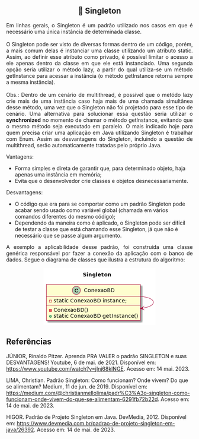 <h2 align="center">📂 Singleton</h2>

<p align="justify">Em linhas gerais, o Singleton é um padrão utilizado nos casos em que é necessário uma única instância de determinada classe.<br>
<br>
O Singleton pode ser visto de diversas formas dentro de um código, porém, a mais comum delas é instanciar uma classe utilizando um atributo static. Assim, ao definir esse atributo como privado, é possível limitar o acesso a ele apenas dentro da classe em que ele está instanciado. Uma segunda opção seria utilizar o método lazy, a partir do qual utiliza-se um método getInstance para acessar a instância (o método getInstance retorna sempre a mesma instância).<br>
<br>
Obs.: Dentro de um cenário de multithread, é possível que o metódo lazy crie mais de uma instância caso haja mais de uma chamada simultânea desse método, uma vez que o Singleton não foi projetado para esse tipo de cenário. Uma alternativa para solucionar essa questão seria utilizar o <b>synchronized</b> no momento de chamar o método getInstance, evitando que o mesmo método seja executado em paralelo. O mais indicado hoje para quem precisa criar uma aplicação em Java utilizando Singleton é trabalhar com Enum. Assim as desvantagens do Singleton, incluindo a questão de multithread, serão automaticamente tratadas pelo próprio Java.<br>
</p>

Vantagens:
- Forma simples e direta de garantir que, para determinado objeto, haja apenas uma instância em memória;
- Evita que o desenvolvedor crie classes e objetos desnecessariamente.

Desvantagens:
- O código que era para se comportar como um padrão Singleton pode acabar sendo usado como variável global (chamada em vários comandos diferentes do mesmo código);
- Dependendo da maneira como é aplicado, o Singleton pode ser difícil de testar a classe que está chamando esse Singleton, já que não é necessário que se passe algum argumento.

<p align="justify">
A exemplo a aplicabilidade desse padrão, foi construída uma classe genérica responsável por fazer a conexão da aplicação com o banco de dados. Segue o diagrama de classes que ilustra a estrutura do algoritmo:
<br>
</p>

<div align="center">
  <img src="Images/Diagrama-Singleton.png" alt="Diagrama de classes no padrão Singleton"/>
</div>


## Referências

JÚNIOR, Rinaldo Pitzer. Aprenda PRA VALER o padrão SINGLETON e suas DESVANTAGENS! Youtube, 6 de mai. de 2021. Disponível em: <https://www.youtube.com/watch?v=jInj68kINGE>. Acesso em: 14 mai. 2023.

LIMA, Christian. Padrão Singleton: Como funcionam? Onde vivem? Do que se alimentam? Medium, 11 de jun. de 2019. Disponível em: <https://medium.com/@christianmellolima/padr%C3%A3o-singleton-como-funcionam-onde-vivem-do-que-se-alimentam-6291fb72b22d>. Acesso em: 14 de mai. de 2023.

HIGOR. Padrão de Projeto Singleton em Java. DevMedia, 2012. Disponível em: <https://www.devmedia.com.br/padrao-de-projeto-singleton-em-java/26392>. Acesso em: 14 de mai. de 2023.
